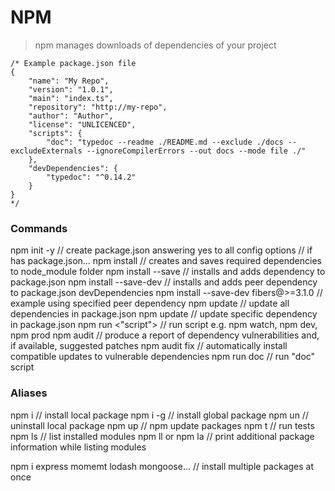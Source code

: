 # NPM
> npm manages downloads of dependencies of your project

```
/* Example package.json file
{
    "name": "My Repo",
    "version": "1.0.1",
    "main": "index.ts",
    "repository": "http://my-repo",
    "author": "Author",
    "license": "UNLICENCED",
    "scripts": {
        "doc": "typedoc --readme ./README.md --exclude ./docs --excludeExternals --ignoreCompilerErrors --out docs --mode file ./"
    },
    "devDependencies": {
        "typedoc": "^0.14.2"
    }
}
*/
```

### Commands

npm init -y                                 // create package.json answering yes to all config options
										    // if has package.json...
npm install								    // creates and saves required dependencies to node_module folder
npm install --save <package-name>	        // installs and adds dependency to package.json
npm install --save-dev <package-name> 	    // installs and adds peer dependency to package.json devDependencies
npm install --save-dev fibers@>=3.1.0       // example using specified peer dependency
npm update								    // update all dependencies in package.json
npm update <package-name>				    // update specific dependency in package.json
npm run <"script">							// run script e.g. npm watch, npm dev, npm prod
npm audit                                 	// produce a report of dependency vulnerabilities and, if available, suggested patches
npm audit fix                             	// automatically install compatible updates to vulnerable dependencies
npm run doc									// run "doc" script


### Aliases
npm i <package-name>                      	// install local package
npm i -g <package-name>                   	// install global package
npm un <package-name>                     	// uninstall local package
npm up                                    	// npm update packages
npm t                                     	// run tests
npm ls                                    	// list installed modules
npm ll or npm la                          	// print additional package information while listing modules

npm i express momemt lodash mongoose...   	// install multiple packages at once
